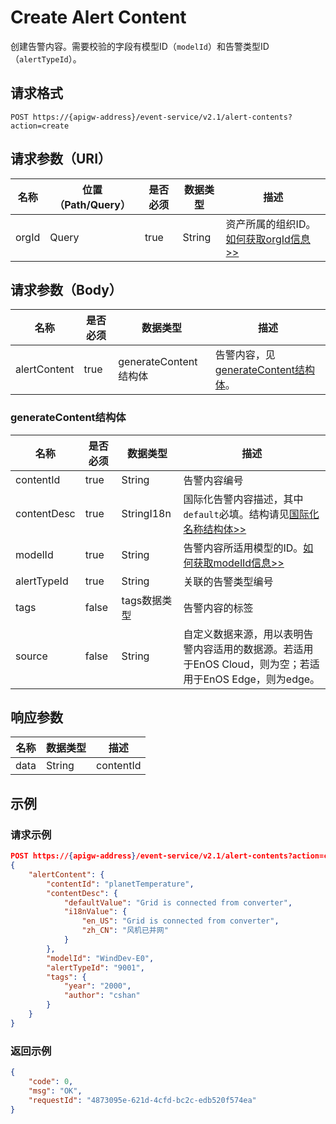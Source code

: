 # Create Alert Content

创建告警内容。需要校验的字段有模型ID（`modelId`）和告警类型ID（`alertTypeId`）。

## 请求格式

```
POST https://{apigw-address}/event-service/v2.1/alert-contents?action=create
```

## 请求参数（URI）

| 名称          | 位置（Path/Query） | 是否必须 | 数据类型 | 描述      |
|---------------|------------------|----------|-----------|--------------|
| orgId         | Query            | true     | String    | 资产所属的组织ID。[如何获取orgId信息>>](/docs/api/zh_CN/latest/api_faqs#id-orgid-orgid)                |


## 请求参数（Body）
| 名称 | 是否必须 | 数据类型 | 描述 |
|------|-----------------|-----------|-------------|
| alertContent          | true    | generateContent结构体    | 告警内容，见[generateContent结构体](create_alert_content#generatecontent-generatecontent)。|

### generateContent结构体 <generatecontent>

| 名称 | 是否必须 | 数据类型 | 描述 |
|------|-----------------|-----------|-------------|
|contentId|true|String|告警内容编号|
|contentDesc|true|StringI18n| 国际化告警内容描述，其中`default`必填。结构请见[国际化名称结构体>>](/docs/api/zh_CN/latest/api_faqs.html#id3)|
| modelId          | true    | String    | 告警内容所适用模型的ID。[如何获取modelId信息>>](/docs/api/zh_CN/latest/api_faqs#modelid-modelid)  |
| alertTypeId        | true     | String    | 关联的告警类型编号 |
|tags|false|tags数据类型|告警内容的标签|
| source |false| String |自定义数据来源，用以表明告警内容适用的数据源。若适用于EnOS Cloud，则为空；若适用于EnOS Edge，则为edge。|


## 响应参数

| 名称  | 数据类型      | 描述               |
|-------|----------------|---------------------------|
|data|String|contentId|



## 示例

### 请求示例

```json
POST https://{apigw-address}/event-service/v2.1/alert-contents?action=create&orgId=yourOrgId
{
	"alertContent": {
		"contentId": "planetTemperature",
		"contentDesc": {
			"defaultValue": "Grid is connected from converter",
			"i18nValue": {
				"en_US": "Grid is connected from converter",
				"zh_CN": "风机已并网"
			}
		},
		"modelId": "WindDev-E0",
		"alertTypeId": "9001",
		"tags": {
			"year": "2000",
			"author": "cshan"
		}
	}
}
```

### 返回示例

```json
{
	"code": 0,
	"msg": "OK",
	"requestId": "4873095e-621d-4cfd-bc2c-edb520f574ea"
}
```
